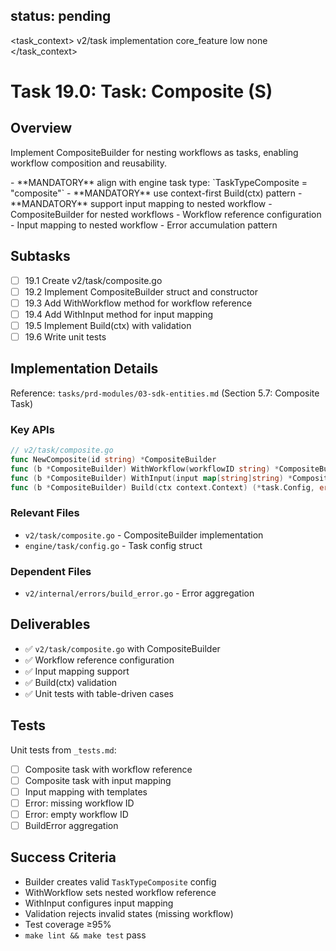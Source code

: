 ## status: pending

<task_context>
<domain>v2/task</domain>
<type>implementation</type>
<scope>core_feature</scope>
<complexity>low</complexity>
<dependencies>none</dependencies>
</task_context>

# Task 19.0: Task: Composite (S)

## Overview

Implement CompositeBuilder for nesting workflows as tasks, enabling workflow composition and reusability.

<critical>
- **MANDATORY** align with engine task type: `TaskTypeComposite = "composite"`
- **MANDATORY** use context-first Build(ctx) pattern
- **MANDATORY** support input mapping to nested workflow
</critical>

<requirements>
- CompositeBuilder for nested workflows
- Workflow reference configuration
- Input mapping to nested workflow
- Error accumulation pattern
</requirements>

## Subtasks

- [ ] 19.1 Create v2/task/composite.go
- [ ] 19.2 Implement CompositeBuilder struct and constructor
- [ ] 19.3 Add WithWorkflow method for workflow reference
- [ ] 19.4 Add WithInput method for input mapping
- [ ] 19.5 Implement Build(ctx) with validation
- [ ] 19.6 Write unit tests

## Implementation Details

Reference: `tasks/prd-modules/03-sdk-entities.md` (Section 5.7: Composite Task)

### Key APIs

```go
// v2/task/composite.go
func NewComposite(id string) *CompositeBuilder
func (b *CompositeBuilder) WithWorkflow(workflowID string) *CompositeBuilder
func (b *CompositeBuilder) WithInput(input map[string]string) *CompositeBuilder
func (b *CompositeBuilder) Build(ctx context.Context) (*task.Config, error)
```

### Relevant Files

- `v2/task/composite.go` - CompositeBuilder implementation
- `engine/task/config.go` - Task config struct

### Dependent Files

- `v2/internal/errors/build_error.go` - Error aggregation

## Deliverables

- ✅ `v2/task/composite.go` with CompositeBuilder
- ✅ Workflow reference configuration
- ✅ Input mapping support
- ✅ Build(ctx) validation
- ✅ Unit tests with table-driven cases

## Tests

Unit tests from `_tests.md`:
- [ ] Composite task with workflow reference
- [ ] Composite task with input mapping
- [ ] Input mapping with templates
- [ ] Error: missing workflow ID
- [ ] Error: empty workflow ID
- [ ] BuildError aggregation

## Success Criteria

- Builder creates valid `TaskTypeComposite` config
- WithWorkflow sets nested workflow reference
- WithInput configures input mapping
- Validation rejects invalid states (missing workflow)
- Test coverage ≥95%
- `make lint && make test` pass
